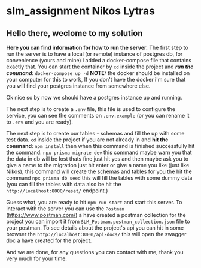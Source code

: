 # slm_assignment Nikos Lytras
## Hello there, weclome to my solution
**Here you can find information for how to run the server.**
The first step to run the server is to have a local (or remote) instance of postgres db, for convenience (yours and mine) i added a docker-compose file that contains exactly that. You can start the container by ``cd`` inside the project and ***run the command***: ``docker-compose up -d`` **NOTE:** the docker should be installed on your computer for this to work, If you don't have the docker i'm sure that you will find your postgres instance from somewhere else.

Ok nice so by now we should have a postgres instance up and running. 

The next step is to create a ``.env`` file, this file is used to configure the service, you can see the comments on ``.env.example`` (or you can rename it to ``.env`` and you are ready).

The next step is to create our tables - schemas and fill the up with some test data. ``cd`` inside the project if you are not already in and **hit the command**: ``npm install`` then when this command is finished successfully hit the command:
``npx prisma migrate dev`` this command maybe warn you that the data in db will be lost thats fine just hit yes and then maybe ask you to give a name to the migration just hit enter or give a name you like (just like Nikos), this command will create the schemas and tables for you the hit the command ``npx prisma db seed`` this will fill the tables with some dummy data (you can fill the tables with data also be hit the ``http://localhost:8000/reset/`` endpoint.)

Guess what, you are ready to hit ``npm run start`` and start this server. 
To interact with the server you can use the ``Postman`` (https://www.postman.com/) a have created a postman collection for the project you can import it from ``SLM_Postman.postman_collection.json`` file to your postman. To see details about the project's api you can hit in some browser the ``http://localhost:8000/api-docs/`` this will open the swagger doc a have created for the project.

And we are done, for any questions you can contact with me, thank you very much for your time.
